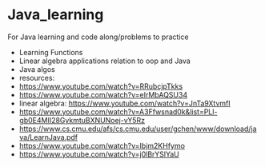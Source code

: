 # Java_learning

For Java learning and code along/problems to practice
- Learning Functions
- Linear algebra applications relation to oop  and Java
- Java algos
- resources:
- https://www.youtube.com/watch?v=RRubcjpTkks
-  https://www.youtube.com/watch?v=eIrMbAQSU34
- linear algebra: https://www.youtube.com/watch?v=JnTa9XtvmfI
- https://www.youtube.com/watch?v=A3Ffwsnad0k&list=PLl-gb0E4MII28GykmtuBXNUNoej-vY5Rz
- https://www.cs.cmu.edu/afs/cs.cmu.edu/user/gchen/www/download/java/LearnJava.pdf
- https://www.youtube.com/watch?v=Ibjm2KHfymo
- https://www.youtube.com/watch?v=j0lBrYSlYaU
  
  

